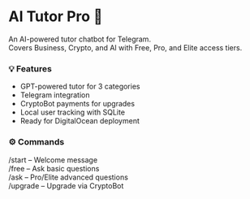 # AI Tutor Pro 🤖
An AI-powered tutor chatbot for Telegram.  
Covers Business, Crypto, and AI with Free, Pro, and Elite access tiers.

### 💡 Features
- GPT-powered tutor for 3 categories
- Telegram integration
- CryptoBot payments for upgrades
- Local user tracking with SQLite
- Ready for DigitalOcean deployment

### ⚙️ Commands
/start – Welcome message  
/free – Ask basic questions  
/ask – Pro/Elite advanced questions  
/upgrade – Upgrade via CryptoBot
